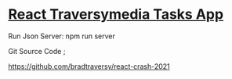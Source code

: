 # <a href="https://www.youtube.com/watch?v=w7ejDZ8SWv8">React Traversymedia Tasks App</a>


Run Json Server:
npm run server

Git Source Code ;

https://github.com/bradtraversy/react-crash-2021
